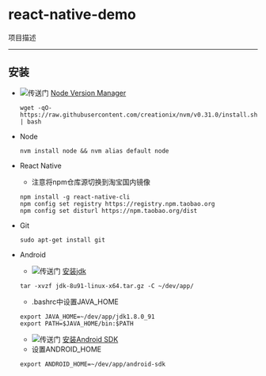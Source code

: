# react-native-demo

项目描述

---

## 安装

- ![传送门](http://summerxyg.github.io/images/portal.png) [Node Version Manager](https://github.com/creationix/nvm#installation)
  ```
  wget -qO- https://raw.githubusercontent.com/creationix/nvm/v0.31.0/install.sh | bash
  ```

- Node
  ```
  nvm install node && nvm alias default node
  ```

- React Native
  * 注意将npm仓库源切换到淘宝国内镜像
  ```
  npm install -g react-native-cli
  npm config set registry https://registry.npm.taobao.org
  npm config set disturl https://npm.taobao.org/dist
  ```

- Git
  ```
  sudo apt-get install git
  ```

- Android
  * ![传送门](http://summerxyg.github.io/images/portal.png) [安装jdk](http://www.oracle.com/technetwork/java/javase/downloads/jdk8-downloads-2133151.html)
  
  ```
  tar -xvzf jdk-8u91-linux-x64.tar.gz -C ~/dev/app/
  ```
  * .bashrc中设置JAVA_HOME
  ```
  export JAVA_HOME=~/dev/app/jdk1.8.0_91
  export PATH=$JAVA_HOME/bin:$PATH
  ```
  * ![传送门](http://summerxyg.github.io/images/portal.png) [安装Android SDK](https://developer.android.com/sdk/installing/index.html)
  * 设置ANDROID_HOME
  ```
  export ANDROID_HOME=~/dev/app/android-sdk
  ```